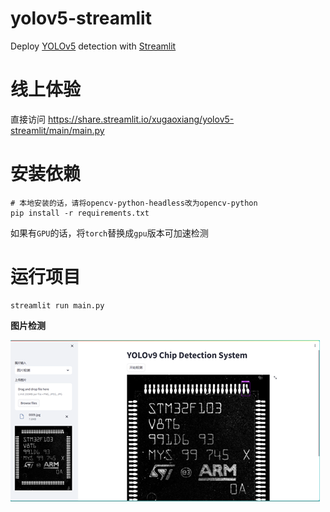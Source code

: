 # yolov5-streamlit

Deploy [YOLOv5](https://github.com/ultralytics/yolov5/releases/tag/v5.0) detection with [Streamlit](https://github.com/streamlit/streamlit)


# 线上体验

直接访问 <https://share.streamlit.io/xugaoxiang/yolov5-streamlit/main/main.py>

# 安装依赖

```
# 本地安装的话，请将opencv-python-headless改为opencv-python
pip install -r requirements.txt
```

如果有`GPU`的话，将`torch`替换成`gpu`版本可加速检测

# 运行项目

```
streamlit run main.py
```

**图片检测**

![streamlit yolov9 image detection](data/images/img.png)

